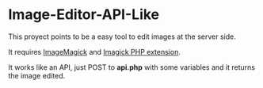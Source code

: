# Image-Editor-API-Like

This proyect points to be a easy tool to edit images at the server side.

It requires <a href="http://www.imagemagick.org/">ImageMagick</a>  and <a href="http://php.net/manual/en/book.imagick.php">Imagick PHP extension</a>.

It works like an API, just POST to <b>api.php</b> with some variables and it returns the image edited.
